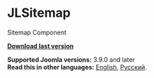 # JLSitemap
Sitemap Component

**[Download last version](https://github.com/Joomline/jlsitemap/releases/latest)**   

**Supported Joomla versions:** 3.9.0 and later  
**Read this in other languages:** 
[English](https://github.com/Joomline/jlsitemap/blob/master/README.md), 
[Русский](https://github.com/Joomline/jlsitemap/blob/master/README.ru-RU.md).